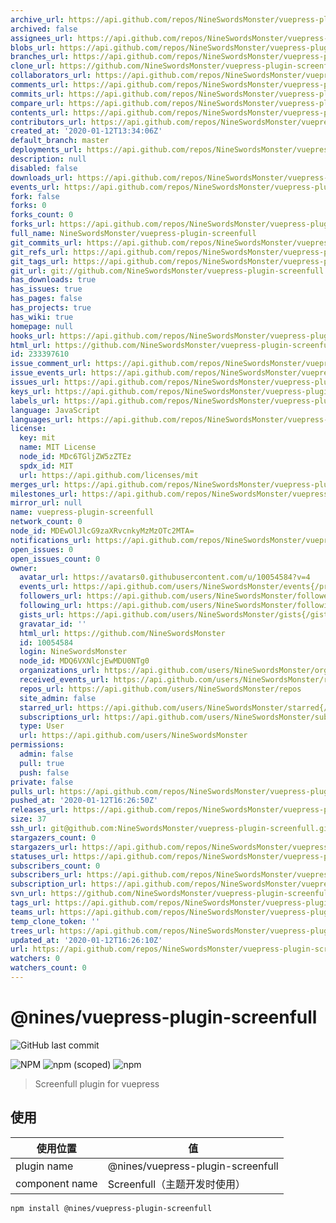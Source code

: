```yaml
---
archive_url: https://api.github.com/repos/NineSwordsMonster/vuepress-plugin-screenfull/{archive_format}{/ref}
archived: false
assignees_url: https://api.github.com/repos/NineSwordsMonster/vuepress-plugin-screenfull/assignees{/user}
blobs_url: https://api.github.com/repos/NineSwordsMonster/vuepress-plugin-screenfull/git/blobs{/sha}
branches_url: https://api.github.com/repos/NineSwordsMonster/vuepress-plugin-screenfull/branches{/branch}
clone_url: https://github.com/NineSwordsMonster/vuepress-plugin-screenfull.git
collaborators_url: https://api.github.com/repos/NineSwordsMonster/vuepress-plugin-screenfull/collaborators{/collaborator}
comments_url: https://api.github.com/repos/NineSwordsMonster/vuepress-plugin-screenfull/comments{/number}
commits_url: https://api.github.com/repos/NineSwordsMonster/vuepress-plugin-screenfull/commits{/sha}
compare_url: https://api.github.com/repos/NineSwordsMonster/vuepress-plugin-screenfull/compare/{base}...{head}
contents_url: https://api.github.com/repos/NineSwordsMonster/vuepress-plugin-screenfull/contents/{+path}
contributors_url: https://api.github.com/repos/NineSwordsMonster/vuepress-plugin-screenfull/contributors
created_at: '2020-01-12T13:34:06Z'
default_branch: master
deployments_url: https://api.github.com/repos/NineSwordsMonster/vuepress-plugin-screenfull/deployments
description: null
disabled: false
downloads_url: https://api.github.com/repos/NineSwordsMonster/vuepress-plugin-screenfull/downloads
events_url: https://api.github.com/repos/NineSwordsMonster/vuepress-plugin-screenfull/events
fork: false
forks: 0
forks_count: 0
forks_url: https://api.github.com/repos/NineSwordsMonster/vuepress-plugin-screenfull/forks
full_name: NineSwordsMonster/vuepress-plugin-screenfull
git_commits_url: https://api.github.com/repos/NineSwordsMonster/vuepress-plugin-screenfull/git/commits{/sha}
git_refs_url: https://api.github.com/repos/NineSwordsMonster/vuepress-plugin-screenfull/git/refs{/sha}
git_tags_url: https://api.github.com/repos/NineSwordsMonster/vuepress-plugin-screenfull/git/tags{/sha}
git_url: git://github.com/NineSwordsMonster/vuepress-plugin-screenfull.git
has_downloads: true
has_issues: true
has_pages: false
has_projects: true
has_wiki: true
homepage: null
hooks_url: https://api.github.com/repos/NineSwordsMonster/vuepress-plugin-screenfull/hooks
html_url: https://github.com/NineSwordsMonster/vuepress-plugin-screenfull
id: 233397610
issue_comment_url: https://api.github.com/repos/NineSwordsMonster/vuepress-plugin-screenfull/issues/comments{/number}
issue_events_url: https://api.github.com/repos/NineSwordsMonster/vuepress-plugin-screenfull/issues/events{/number}
issues_url: https://api.github.com/repos/NineSwordsMonster/vuepress-plugin-screenfull/issues{/number}
keys_url: https://api.github.com/repos/NineSwordsMonster/vuepress-plugin-screenfull/keys{/key_id}
labels_url: https://api.github.com/repos/NineSwordsMonster/vuepress-plugin-screenfull/labels{/name}
language: JavaScript
languages_url: https://api.github.com/repos/NineSwordsMonster/vuepress-plugin-screenfull/languages
license:
  key: mit
  name: MIT License
  node_id: MDc6TGljZW5zZTEz
  spdx_id: MIT
  url: https://api.github.com/licenses/mit
merges_url: https://api.github.com/repos/NineSwordsMonster/vuepress-plugin-screenfull/merges
milestones_url: https://api.github.com/repos/NineSwordsMonster/vuepress-plugin-screenfull/milestones{/number}
mirror_url: null
name: vuepress-plugin-screenfull
network_count: 0
node_id: MDEwOlJlcG9zaXRvcnkyMzMzOTc2MTA=
notifications_url: https://api.github.com/repos/NineSwordsMonster/vuepress-plugin-screenfull/notifications{?since,all,participating}
open_issues: 0
open_issues_count: 0
owner:
  avatar_url: https://avatars0.githubusercontent.com/u/10054584?v=4
  events_url: https://api.github.com/users/NineSwordsMonster/events{/privacy}
  followers_url: https://api.github.com/users/NineSwordsMonster/followers
  following_url: https://api.github.com/users/NineSwordsMonster/following{/other_user}
  gists_url: https://api.github.com/users/NineSwordsMonster/gists{/gist_id}
  gravatar_id: ''
  html_url: https://github.com/NineSwordsMonster
  id: 10054584
  login: NineSwordsMonster
  node_id: MDQ6VXNlcjEwMDU0NTg0
  organizations_url: https://api.github.com/users/NineSwordsMonster/orgs
  received_events_url: https://api.github.com/users/NineSwordsMonster/received_events
  repos_url: https://api.github.com/users/NineSwordsMonster/repos
  site_admin: false
  starred_url: https://api.github.com/users/NineSwordsMonster/starred{/owner}{/repo}
  subscriptions_url: https://api.github.com/users/NineSwordsMonster/subscriptions
  type: User
  url: https://api.github.com/users/NineSwordsMonster
permissions:
  admin: false
  pull: true
  push: false
private: false
pulls_url: https://api.github.com/repos/NineSwordsMonster/vuepress-plugin-screenfull/pulls{/number}
pushed_at: '2020-01-12T16:26:50Z'
releases_url: https://api.github.com/repos/NineSwordsMonster/vuepress-plugin-screenfull/releases{/id}
size: 37
ssh_url: git@github.com:NineSwordsMonster/vuepress-plugin-screenfull.git
stargazers_count: 0
stargazers_url: https://api.github.com/repos/NineSwordsMonster/vuepress-plugin-screenfull/stargazers
statuses_url: https://api.github.com/repos/NineSwordsMonster/vuepress-plugin-screenfull/statuses/{sha}
subscribers_count: 0
subscribers_url: https://api.github.com/repos/NineSwordsMonster/vuepress-plugin-screenfull/subscribers
subscription_url: https://api.github.com/repos/NineSwordsMonster/vuepress-plugin-screenfull/subscription
svn_url: https://github.com/NineSwordsMonster/vuepress-plugin-screenfull
tags_url: https://api.github.com/repos/NineSwordsMonster/vuepress-plugin-screenfull/tags
teams_url: https://api.github.com/repos/NineSwordsMonster/vuepress-plugin-screenfull/teams
temp_clone_token: ''
trees_url: https://api.github.com/repos/NineSwordsMonster/vuepress-plugin-screenfull/git/trees{/sha}
updated_at: '2020-01-12T16:26:10Z'
url: https://api.github.com/repos/NineSwordsMonster/vuepress-plugin-screenfull
watchers: 0
watchers_count: 0
---
```


# @nines/vuepress-plugin-screenfull
![GitHub last commit](https://img.shields.io/github/last-commit/NineSwordsMonster/vuepress-plugin-screenfull)

![NPM](https://img.shields.io/npm/l/@nines/vuepress-plugin-screenfull)
![npm (scoped)](https://img.shields.io/npm/v/@nines/vuepress-plugin-screenfull)
![npm](https://img.shields.io/npm/dt/@nines/vuepress-plugin-screenfull)

> Screenfull plugin for vuepress

## 使用

|使用位置|值|
|-|-|
|plugin name|@nines/vuepress-plugin-screenfull|
|component name|Screenfull（主题开发时使用）|

```sh
npm install @nines/vuepress-plugin-screenfull
```